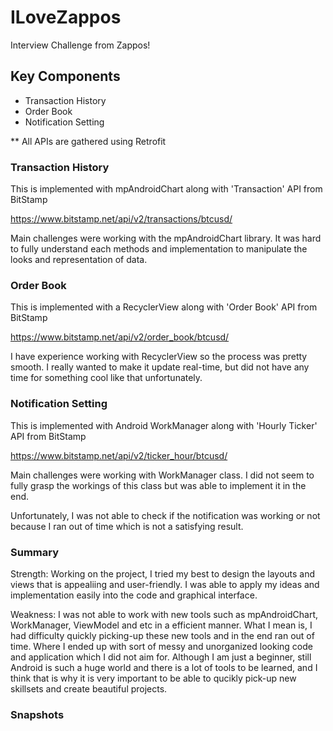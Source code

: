 # ILoveZappos
Interview Challenge from Zappos!

## Key Components
- Transaction History
- Order Book
- Notification Setting

** All APIs are gathered using Retrofit

### Transaction History
This is implemented with mpAndroidChart along with 'Transaction' API from BitStamp

https://www.bitstamp.net/api/v2/transactions/btcusd/

Main challenges were working with the mpAndroidChart library. It was hard to fully understand each methods and implementation to manipulate the looks and representation of data.


### Order Book
This is implemented with a RecyclerView along with 'Order Book' API from BitStamp

https://www.bitstamp.net/api/v2/order_book/btcusd/

I have experience working with RecyclerView so the process was pretty smooth. I really wanted to make it update real-time, but did not have any time for something cool like that unfortunately.


### Notification Setting
This is implemented with Android WorkManager along with 'Hourly Ticker' API from BitStamp

https://www.bitstamp.net/api/v2/ticker_hour/btcusd/

Main challenges were working with WorkManager class. I did not seem to fully grasp the workings of this class but was able to implement it in the end.

Unfortunately, I was not able to check if the notification was working or not because I ran out of time which is not a satisfying result.

### Summary
Strength: Working on the project, I tried my best to design the layouts and views that is appealiing and user-friendly. I was able to apply my ideas and implementation easily into the code and graphical interface.

Weakness: I was not able to work with new tools such as mpAndroidChart, WorkManager, ViewModel and etc in a efficient manner. What I mean is, I had difficulty quickly picking-up these new tools and in the end ran out of time.
Where I ended up with sort of messy and unorganized looking code and application which I did not aim for. Although I am just a beginner, still Android is such a huge world and there is a lot of tools to be learned, and I think that is why
it is very important to be able to qucikly pick-up new skillsets and create beautiful projects.

### Snapshots

